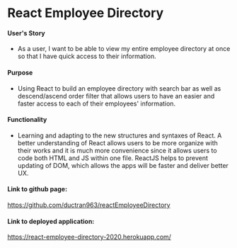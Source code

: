# React Employee Directory

#### User's Story

* As a user, I want to be able to view my entire employee directory at once so that I have quick access to their information.

#### Purpose

* Using React to build an employee directory with search bar as well as descend/ascend order filter that allows users to have an easier and faster access to each of their employees' information.

#### Functionality

* Learning and adapting to the new structures and syntaxes of React. A better understanding of React allows users to be more organize with their works and it is much more convenience since it allows users to code both HTML and JS within one file. ReactJS helps to prevent updating of DOM, which allows the apps will be faster and deliver better UX. 

#### Link to github page: 
https://github.com/ductran963/reactEmployeeDirectory

#### Link to deployed application: 
https://react-employee-directory-2020.herokuapp.com/




